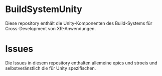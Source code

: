 # BuildSystemUnity
Diese repository enthält die Unity-Komponenten des Build-Systems für Cross-Development von XR-Anwendungen.

# Issues
Die Issues in diesem repository enthalten allemeine epics und stroeis und selbstveränstlich die für Unity spezifischen.
